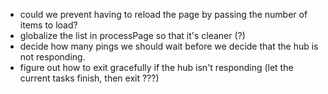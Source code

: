 ﻿- could we prevent having to reload the page by passing the number of items to load? 
- globalize the list<int> in processPage so that it's cleaner (?)
- decide how many pings we should wait before we decide that the hub is not responding.
- figure out how to exit gracefully if the hub isn't responding (let the current tasks finish, then exit ???)